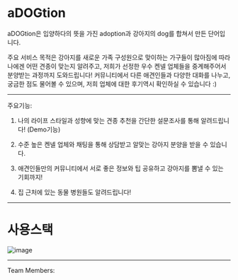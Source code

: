 # aDOGtion

aDOGtion은 입양하다의 뜻을 가진 adoption과 강아지의 dog를 합쳐서 만든 단어입니다. 

주요 서비스 목적은 강아지를 새로운 가족 구성원으로 맞이하는 가구들이 많아짐에 따라 나에겐 어떤 견종이 맞는지 알려주고, 저희가 선정한 우수 켄넬 업체들을 중계해주어서 분양받는 과정까지 도와드립니다!
커뮤니티에서 다른 애견인들과 다양한 대화를 나누고, 궁금한 점도 물어볼 수 있으며, 저희 업체에 대한 후기역시 확인하실 수 있습니다 :) 


---
주요기능: 

1. 나의 라이프 스타일과 성향에 맞는 견종 추천을 간단한 설문조사를 통해 알려드립니다! (Demo기능)

<gif>
  
  
2. 수준 높은 켄넬 업체와 채팅을 통해 상담받고 알맞는 강아지 분양을 받을 수 있습니다. 
  

<gif>

  
3. 애견인들만의 커뮤니티에서 서로 좋은 정보와 팁 공유하고 강아지를 뽐낼 수 있는 기회까지! 

  
<gif>
  
  
4. 집 근처에 있는 동물 병원들도 알려드립니다! 

<gif>
  
  
---
# 사용스택
  
  ![image](https://user-images.githubusercontent.com/91799861/164232689-7f3221fd-e3a8-42dc-8baa-30d23a39276c.png)

  
  
  ---
Team Members:
  
 
  

